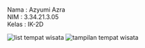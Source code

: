 <br>Nama  : Azyumi Azra
<br>NIM   : 3.34.21.3.05
<br>Kelas : IK-2D

![list tempat wisata](https://user-images.githubusercontent.com/116933838/212303325-c129f8af-4973-4cb9-9484-1fd228ae3fc2.png)
![tampilan tempat wisata](https://user-images.githubusercontent.com/116933838/212303364-fd89fdc7-5882-407d-9999-e6a8502949bc.png)
